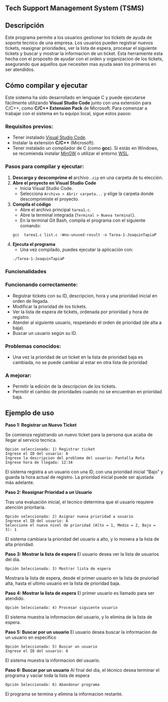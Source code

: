 ## Tech Support Management System (TSMS)


## Descripción
Este programa permite a los usuarios gestionar los tickets de ayuda de soporte tecnico de una empresa.
Los usuarios pueden registrar nuevos tickets, reasignar prioridades, ver la lista de espera, procesar el siguiente tickets y buscar y mostrar la informacion de un ticket.
Esta herramiente esta hecha con el proposito de ayudar con el orden y organizacion de los tickets, asegurando que aquellos que necesiten mas ayuda sean los primeros en ser atendidos.


## Cómo compilar y ejecutar

Este sistema ha sido desarrollado en lenguaje C y puede ejecutarse fácilmente utilizando **Visual Studio Code** junto con una extensión para C/C++, como **C/C++ Extension Pack** de Microsoft. Para comenzar a trabajar con el sistema en tu equipo local, sigue estos pasos:

### Requisitos previos:

- Tener instalado [Visual Studio Code](https://code.visualstudio.com/).
- Instalar la extensión **C/C++** (Microsoft).
- Tener instalado un compilador de C (como **gcc**). Si estás en Windows, se recomienda instalar [MinGW](https://www.mingw-w64.org/) o utilizar el entorno [WSL](https://learn.microsoft.com/en-us/windows/wsl/).

### Pasos para compilar y ejecutar:

1. **Descarga y descomprime el** archivo `.zip` en una carpeta de tu elección.
2. **Abre el proyecto en Visual Studio Code**
    - Inicia Visual Studio Code.
    - Selecciona `Archivo > Abrir carpeta...` y elige la carpeta donde descomprimiste el proyecto.
3. **Compila el código**
    - Abre el archivo principal `tarea1.c`.
    - Abre la terminal integrada (`Terminal > Nueva terminal`).
    - En la terminal Git Bash, compila el programa con el siguiente comando: 
    ```
    gcc  tarea1.c list.c -Wno-unused-result -o Tarea-1-JoaquinTapiaP 
    ```
4. **Ejecuta el programa**
    - Una vez compilado, puedes ejecutar la aplicación con:
    ```
    ./Tarea-1-JoaquinTapiaP
    ```

### Funcionalidades

### Funcionando correctamente:

- Registrar tickets con su ID, descripcion, hora y una prioridad inicial en orden de llegada.
- Modificar la prioridad de los tickets.
- Ver la lista de espera de tickets, ordenada por prioridad y hora de registro.
- Atender al siguiente usuario, respetando el orden de prioridad (de alta a baja).
- Buscar un usuario según su ID.

### Problemas conocidos:

- Una vez la prioridad de un ticket en la lista de prioridad baja es cambiada, no se puede cambiar al estar en otra lista de prioridad

### A mejorar:

- Permitir la edición de la descripcion de los tickets.
- Permitir el cambio de prioridades cuando no se encuentran en prioridad baja.


## Ejemplo de uso

**Paso 1: Registrar un Nuevo Ticket**

Se comienza registrando un nuevo ticket para la persona que acaba de llegar al servicio tecnica.

```
Opción seleccionada: 1) Registrar ticket
Ingrese el ID del usuario: 6
Ingrese la descripcion del problema del usuario: Pantalla Rota
Ingrese hora de llegada: 12:34
```

El sistema registra a un usuario con una ID, con una prioridad inicial "Bajo" y guarda la hora actual de registro. La prioridad inicial puede ser ajustada más adelante.

**Paso 2: Reasignar Prioridad a un Usuario**

Tras una evaluación inicial, el tecnico determina que el usuario requiere atención prioritaria.

```
Opción seleccionada: 2) Asignar nueva prioridad a usuario
Ingrese el ID del usuario: 6
Seleccione el nuevo nivel de prioridad (Alto = 1, Medio = 2, Bajo = 3): 1
```

El sistema cambiara la prioridad del usuario a alto, y lo movera a la lista de alta prioridad.

**Paso 3: Mostrar la lista de espera**
El usuario desea ver la lista de usuarios del dia.

```
Opción Seleccionada: 3) Mostrar lista de espera
```

Mostrara la lista de espera, desde el primer usuario en la lista de pruioriad alta, hasta el ultimo usuario en la lista de prioridad baja.

**Paso 4: Mostrar la lista de espera**
El primer usuario es llamado para ser atendido.

```
Opción Seleccionada: 4) Procesar siguiente usuario
```
El sistema muestra la informacion del usuario, y lo elimina de la lista de espera.

**Paso 5: Buscar por un usuario**
El usuario desea buscar la informacion de un usuario en especifico
```
Opción Seleccionada: 5) Buscar un usuario
Ingrese el ID del usuario: 6
```

El sistema muestra la informacion del usuario.

**Paso 6: Buscar por un usuario**
Al final del dia, el técnico desea terminar el programa y vaciar toda la lista de espera
```
Opción Seleccionada: 6) Abandonar programa
```
El programa se termina y elimina la informacion restante.